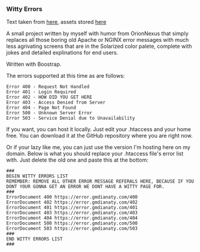 ### Witty Errors ###
Text taken from [here](https://error.gmdianaty.com), assets stored [here](https://github.com/gdianaty/witty-errors/tree/asset)

A small project written by myself with humor from OrionNexus that simply replaces all those boring old Apache or NGINX error messages with much less agrivating screens that are in the Solarized color palete, complete with jokes and detailed explinations for end users.

Written with Boostrap.

The errors supported at this time as are follows:
```
Error 400 - Request Not Handled
Error 401 - Login Required
Error 402 - HOW DID YOU GET HERE
Error 403 - Access Denied from Server
Error 404 - Page Not Found
Error 500 - Unknown Server Error
Error 503 - Service Denial due to Unavailability
```

If you want, you can host it locally. Just edit your .htaccess and your home free. You can download it at the GitHub repository where you are right now.

Or if your lazy like me, you can just use the version I'm hosting here on my domain. Below is what you should replace your .htaccess file's error list with. Just delete the old one and paste this at the bottom:

```
###
BEGIN WITTY ERRORS LIST
REMEMBER: REMOVE ALL OTHER ERROR MESSAGE REFERALS HERE, BECAUSE IF YOU DONT YOUR GONNA GET AN ERROR WE DONT HAVE A WITTY PAGE FOR.
###
ErrorDocument 400 https://error.gmdianaty.com/400
ErrorDocument 402 https://error.gmdianaty.com/402
ErrorDocument 401 https://error.gmdianaty.com/401
ErrorDocument 403 https://error.gmdianaty.com/403
ErrorDocument 404 https://error.gmdianaty.com/404
ErrorDocument 500 https://error.gmdianaty.com/500
ErrorDocument 503 https://error.gmdianaty.com/503
###
END WITTY ERRORS LIST
###
```



